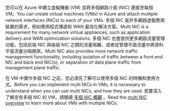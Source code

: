 <span data-ttu-id="f0d3d-101">您可以在 Azure 中建立虛擬機器 (VM) 並將多個網路介面 (NIC) 連接至每個 VM。</span><span class="sxs-lookup"><span data-stu-id="f0d3d-101">You can create virtual machines (VMs) in Azure and attach multiple network interfaces (NICs) to each of your VMs.</span></span> <span data-ttu-id="f0d3d-102">多個 NIC 是許多網路虛擬應用裝置的需求，例如應用程式傳遞和 WAN 最佳化解決方案。</span><span class="sxs-lookup"><span data-stu-id="f0d3d-102">Multi NIC is a requirement for many network virtual appliances, such as application delivery and WAN optimization solutions.</span></span> <span data-ttu-id="f0d3d-103">多個 NIC 也會提供更多網路流量管理功能，包括前端 NIC 與後端 NIC 之間的流量隔離，或者從管理平面流量中將資料平面流量分隔開來。</span><span class="sxs-lookup"><span data-stu-id="f0d3d-103">Multi NIC also provides more network traffic management functionality, including isolation of traffic between a front end NIC and back end NIC(s), or separation of data plane traffic from management plane traffic.</span></span>

<span data-ttu-id="f0d3d-104">在 VM 中實作多個 NIC 之前，您必須先了解可以使用多個 NIC 的時機和使用方式。</span><span class="sxs-lookup"><span data-stu-id="f0d3d-104">Before you can implement multi NICs in VMs, it is necessary to understand when you can use multi NICs, and how they are used.</span></span> <span data-ttu-id="f0d3d-105">若要深入了解含有多個 NIC 的 VM，請閱讀 [多個 NIC 概觀](../articles/virtual-network/virtual-networks-multiple-nics.md) 。</span><span class="sxs-lookup"><span data-stu-id="f0d3d-105">Read the [multi NIC overview](../articles/virtual-network/virtual-networks-multiple-nics.md) to learn more about VMs with multiple NICs.</span></span>

